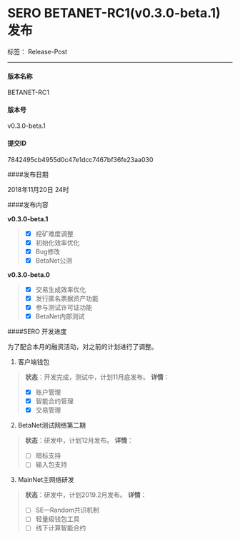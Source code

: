 # SERO BETANET-RC1(v0.3.0-beta.1) 发布

标签： Release-Post

---

#### 版本名称

BETANET-RC1

#### 版本号

v0.3.0-beta.1

#### 提交ID

7842495cb4955d0c47e1dcc7467bf36fe23aa030

####发布日期

2018年11月20日 24时

####发布内容

**v0.3.0-beta.1**
> - [x] 挖矿难度调整
> - [x] 初始化效率优化
> - [x] Bug修改
> - [x] BetaNet公测

**v0.3.0-beta.0**
> - [x] 交易生成效率优化 
> - [x] 发行匿名票据资产功能
> - [x] 参与测试许可证功能
> - [x] BetaNet内部测试

####SERO 开发进度

为了配合本月的融资活动，对之前的计划进行了调整。

1. 客户端钱包
> **状态**：开发完成，测试中，计划11月底发布。
> **详情**：
> - [x] 账户管理
> - [x] 智能合约管理
> - [x] 交易管理


2. BetaNet测试网络第二期
> **状态**：研发中，计划12月发布。
> **详情**：
> - [ ] 暗标支持
> - [ ] 输入包支持

3. MainNet主网络研发
> **状态**：研发中，计划2019.2月发布。
> **详情**：
> - [ ] SE—Random共识机制
> - [ ] 轻量级钱包工具
> - [ ] 线下计算智能合约
